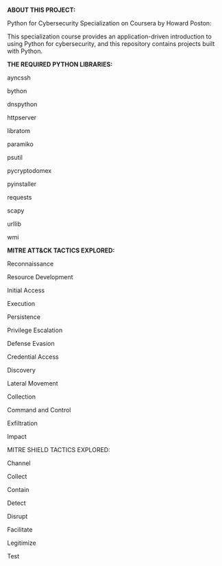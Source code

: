 **ABOUT THIS PROJECT:**

Python for Cybersecurity Specialization on Coursera by Howard Poston:

This specialization course provides an application-driven introduction to using Python for cybersecurity, and this repository contains projects built with Python.

**THE REQUIRED PYTHON LIBRARIES:**

ayncssh

bython

dnspython

httpserver

libratom

paramiko

psutil

pycryptodomex

pyinstaller

requests

scapy

urllib

wmi

**MITRE ATT&CK TACTICS EXPLORED:**

Reconnaissance

Resource Development

Initial Access

Execution

Persistence

Privilege Escalation

Defense Evasion

Credential Access

Discovery

Lateral Movement

Collection

Command and Control

Exfiltration

Impact

MITRE SHIELD TACTICS EXPLORED:

Channel

Collect

Contain

Detect

Disrupt

Facilitate

Legitimize

Test
